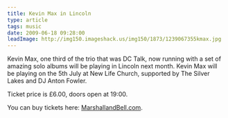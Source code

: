 ```yaml
---
title: Kevin Max in Lincoln
type: article
tags: music
date: 2009-06-18 09:28:00
leadImage: http://img150.imageshack.us/img150/1873/1239067355kmax.jpg
---
```

<p>Kevin Max, one third of the trio that was DC Talk, now running with a set of amazing solo albums will be playing in Lincoln next month.  Kevin Max will be playing on the 5th July at New Life Church, supported by The Silver Lakes and DJ Anton Fowler.</p>
<p>Ticket price is &pound;6.00, doors open at 19:00.</p>
<p>You can buy tickets here: <a href="http://www.marshallandbell.com/kevinmax/index.html">MarshallandBell.com</a>.</p>
